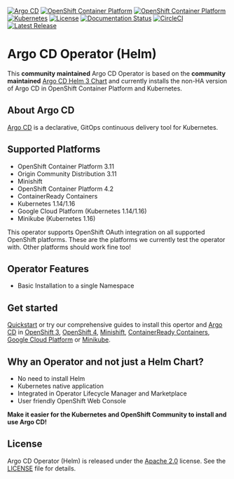 [![Argo CD](https://img.shields.io/badge/argocd-1.4.0-green.svg)](https://github.com/argoproj/argo-cd/releases/tag/v1.4.0)
[![OpenShift Container Platform](https://img.shields.io/badge/ocp-3.11-red.svg)](https://www.openshift.com/products/container-platform)
[![OpenShift Container Platform](https://img.shields.io/badge/ocp-4.2-red.svg)](https://www.openshift.com/products/container-platform)
[![Kubernetes](https://img.shields.io/badge/kubernetes-1.14-blue.svg)](https://kubernetes.io/)
[![License](https://img.shields.io/badge/license-Apache%202.0-blue.svg)](http://www.apache.org/licenses/LICENSE-2.0.html)
[![Documentation Status](https://readthedocs.org/projects/argocd-operator-helm/badge/?version=latest)](https://argocd-operator-helm.readthedocs.io/en/latest/?badge=latest)
[![CircleCI](https://circleci.com/gh/disposab1e/argocd-operator-helm/tree/master.svg?style=svg)](https://circleci.com/gh/disposab1e/argocd-operator-helm/tree/master)
[![Latest Release](https://img.shields.io/badge/latest%20release-0.0.3-yellow.svg)](https://github.com/disposab1e/argocd-operator-helm/releases/tag/0.0.3)


# Argo CD Operator (Helm)

This **community maintained** Argo CD Operator is based on the **community maintained** [Argo CD Helm 3 Chart](https://github.com/argoproj/argo-helm/tree/master/charts/argo-cd) and currently installs the non-HA version of Argo CD in OpenShift Container Platform and Kubernetes.

## About Argo CD

[Argo CD](https://argoproj.github.io/argo-cd/) is a declarative, GitOps continuous delivery tool for Kubernetes.

## Supported Platforms

* OpenShift Container Platform 3.11
* Origin Community Distribution 3.11
* Minishift
* OpenShift Container Platform 4.2
* ContainerReady Containers
* Kubernetes 1.14/1.16
* Google Cloud Platform (Kubernetes 1.14/1.16)
* Minikube (Kubernetes 1.16)

This operator supports OpenShift OAuth integration on all supported OpenShift platforms. These are the platforms we currently test the operator with. Other platforms should work fine too!

## Operator Features

* Basic Installation to a single Namespace

## Get started

[Quickstart](https://argocd-operator-helm.readthedocs.io/en/latest/quickstart.html) or try our comprehensive guides to install this opertor and [Argo CD](https://argoproj.github.io/argo-cd/) in [OpenShift 3](https://argocd-operator-helm.readthedocs.io/en/latest/openshift/ocp3.html), [OpenShift 4](https://argocd-operator-helm.readthedocs.io/en/latest/openshift/ocp4.html), [Minishift](https://argocd-operator-helm.readthedocs.io/en/latest/openshift/ocp3.html), [ContainerReady Containers](https://argocd-operator-helm.readthedocs.io/en/latest/openshift/ocp4.html), [Google Cloud Platform](https://argocd-operator-helm.readthedocs.io/en/latest/kubernetes/gcp.html) or [Minikube](https://argocd-operator-helm.readthedocs.io/en/latest/kubernetes/minikube.html).

## Why an Operator and not just a Helm Chart?

* No need to install Helm
* Kubernetes native application
* Integrated in Operator Lifecycle Manager and Marketplace
* User friendly OpenShift Web Console

**Make it easier for the Kubernetes and OpenShift Community to install and use Argo CD!**

## License

Argo CD Operator (Helm) is released under the [Apache 2.0](http://www.apache.org/licenses/LICENSE-2.0.html) license. 
See the [LICENSE](https://github.com/disposab1e/argocd-operator-helm/blob/master/LICENSE) file for details.
